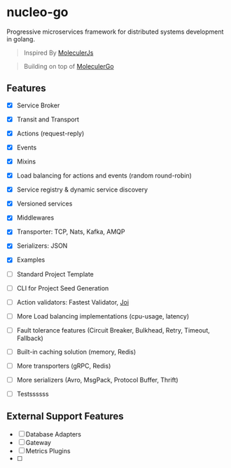 # nucleo-go
Progressive microservices framework for distributed systems development in golang.


> Inspired By [MoleculerJs](https://moleculer.services)

> Building on top of [MoleculerGo](https://github.com/moleculer-go)


## Features
- [x] Service Broker
- [x] Transit and Transport
- [x] Actions (request-reply)
- [x] Events
- [x] Mixins
- [x] Load balancing for actions and events (random round-robin)
- [x] Service registry & dynamic service discovery
- [x] Versioned services
- [x] Middlewares
- [x] Transporter: TCP, Nats, Kafka, AMQP
- [x] Serializers: JSON
- [x] Examples

- [ ] Standard Project Template
- [ ] CLI for Project Seed Generation
- [ ] Action validators: Fastest Validator, [Joi](https://github.com/softbrewery/gojoi)
- [ ] More Load balancing implementations (cpu-usage, latency)
- [ ] Fault tolerance features (Circuit Breaker, Bulkhead, Retry, Timeout, Fallback)
- [ ] Built-in caching solution (memory, Redis)
- [ ] More transporters (gRPC, Redis)
- [ ] More serializers (Avro, MsgPack, Protocol Buffer, Thrift)
- [ ] Testssssss

## External Support Features
- [ ] Database Adapters
- [ ] Gateway
- [ ] Metrics Plugins
- [ ] 
